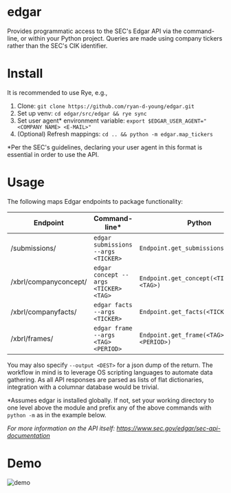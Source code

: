 # edgar

Provides programmatic access to the SEC's Edgar API via the command-line, or within your Python project. Queries are made using company tickers rather than the SEC's CIK identifier.

# Install
It is recommended to use Rye, e.g.,

1. Clone: `git clone https://github.com/ryan-d-young/edgar.git`
2. Set up venv: `cd edgar/src/edgar && rye sync`
3. Set user agent* environment variable: `export $EDGAR_USER_AGENT="<COMPANY NAME> <E-MAIL>"`
4. (Optional) Refresh mappings: `cd .. && python -m edgar.map_tickers`

*Per the SEC's guidelines, declaring your user agent in this format is essential in order to use the API. 

# Usage
The following maps Edgar endpoints to package functionality:

| Endpoint | Command-line* | Python |
| -------- | ------------ | ------ |
| /submissions/ | `edgar submissions --args <TICKER>` | `Endpoint.get_submissions(<TICKER>)` |
| /xbrl/companyconcept/ | `edgar concept --args <TICKER> <TAG>` | `Endpoint.get_concept(<TICKER>, <TAG>)` |
| /xbrl/companyfacts/ | `edgar facts --args <TICKER>` | `Endpoint.get_facts(<TICKER>)` |
| /xbrl/frames/ | `edgar frame --args <TAG> <PERIOD>` | `Endpoint.get_frame(<TAG>, <PERIOD>)` |

You may also specify `--output <DEST>` for a json dump of the return. The workflow in mind is to leverage OS scripting languages to automate data gathering. As all API responses are parsed as lists of flat dictionaries, integration with a columnar database would be trivial.

*Assumes edgar is installed globally. If not, set your working directory to one level above the module and prefix any of the above commands with `python -m` as in the example below. 

*For more information on the API itself: https://www.sec.gov/edgar/sec-api-documentation*

# Demo
![demo](demo.gif)
